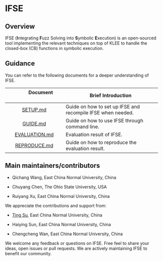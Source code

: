 # IFSE

## Overview

IFSE (**I**ntegrating **F**uzz Solving into **S**ymbolic **E**xecution) is an open-sourced tool implementing the relevant techniques on top of KLEE to handle the closed-box (CB) functions in symbolic execution.


## Guidance

You can refer to the following documents for a deeper understanding of IFSE.

| &nbsp; &nbsp; &nbsp; &nbsp; &nbsp; &nbsp; &nbsp; &nbsp; Document &nbsp; &nbsp; &nbsp; &nbsp; &nbsp; &nbsp; &nbsp; &nbsp; | &nbsp; &nbsp; &nbsp; &nbsp; Brief Introduction &nbsp; &nbsp; &nbsp; &nbsp; |
| :-------------: | ----------------------------------------------------------- |
| [SETUP.md](https://github.com/xuruiyang2002/ifse/blob/main/SETUP.md)  | Guide on how to set up IFSE and recompile IFSE when needed. |
| [GUIDE.md](https://github.com/xuruiyang2002/ifse/blob/main/GUIDE.md)      | Guide on how to use IFSE through command line.                                   |
| [EVALUATION.md](https://github.com/xuruiyang2002/ifse/blob/main/EVALUATION.md) | Evaluation result of IFSE.                                  |
| [REPRODUCE.md](https://github.com/xuruiyang2002/ifse/blob/main/REPRODUCE.md)  | Guide on how to reproduce the evaluation result.            |




## Main maintainers/contributors

- Qichang Wang, East China Normal University, China

- Chuyang Chen, The Ohio State University, USA

- Ruiyang Xu, East China Normal University, China

We appreciate the contributions and support from:

- [Ting Su](https://tingsu.github.io/), East China Normal University, China

- Haiying Sun, East China Normal University, China

- Chengcheng Wan, East China Normal University, China

We welcome any feedback or questions on IFSE. Free feel to share your ideas, open issues or pull requests. We are actively maintaining IFSE to benefit our community.

